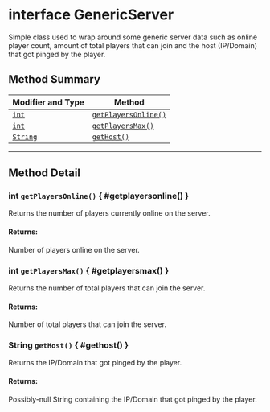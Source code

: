 # <span class="api__none api-type__primitive">interface</span> GenericServer

Simple class used to wrap around some generic server data such as online player count, amount of total players that can join and the host (IP/Domain) that got pinged by the player.

## Method Summary

| Modifier and Type            | Method                                      |
|------------------------------|---------------------------------------------|
| [`int`](#getplayersonline()) | [`getPlayersOnline()`](#getplayersonline()) |
| [`int`](#getplayersmax())    | [`getPlayersMax()`](#getplayersmax())       |
| [`String`](#gethost())       | [`getHost()`](#gethost())                   |

----

## Method Detail

### <span class="api-type__primitive">int</span> `getPlayersOnline()` { #getplayersonline() }

Returns the number of players currently online on the server.

<h4>Returns:</h4>

Number of players online on the server.

### <span class="api-type__primitive">int</span> `getPlayersMax()` { #getplayersmax() }

Returns the number of total players that can join the server.

<h4>Returns:</h4>

Number of total players that can join the server.

### <span class="api__nullable"></span> <span class="api-type__class">String</span> `getHost()` { #gethost() }

Returns the IP/Domain that got pinged by the player.

<h4>Returns:</h4>

Possibly-null String containing the IP/Domain that got pinged by the player.